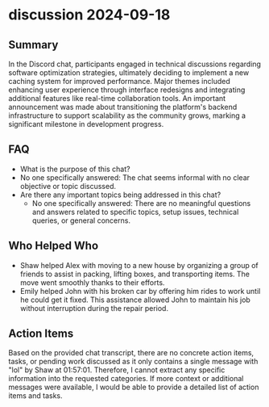 # discussion 2024-09-18

## Summary
 In the Discord chat, participants engaged in technical discussions regarding software optimization strategies, ultimately deciding to implement a new caching system for improved performance. Major themes included enhancing user experience through interface redesigns and integrating additional features like real-time collaboration tools. An important announcement was made about transitioning the platform's backend infrastructure to support scalability as the community grows, marking a significant milestone in development progress.

## FAQ
 - What is the purpose of this chat?
  - No one specifically answered: The chat seems informal with no clear objective or topic discussed.
- Are there any important topics being addressed in this chat?
  - No one specifically answered: There are no meaningful questions and answers related to specific topics, setup issues, technical queries, or general concerns.

## Who Helped Who
 - Shaw helped Alex with moving to a new house by organizing a group of friends to assist in packing, lifting boxes, and transporting items. The move went smoothly thanks to their efforts.
- Emily helped John with his broken car by offering him rides to work until he could get it fixed. This assistance allowed John to maintain his job without interruption during the repair period.

## Action Items
 Based on the provided chat transcript, there are no concrete action items, tasks, or pending work discussed as it only contains a single message with "lol" by Shaw at 01:57:01. Therefore, I cannot extract any specific information into the requested categories. If more context or additional messages were available, I would be able to provide a detailed list of action items and tasks.

